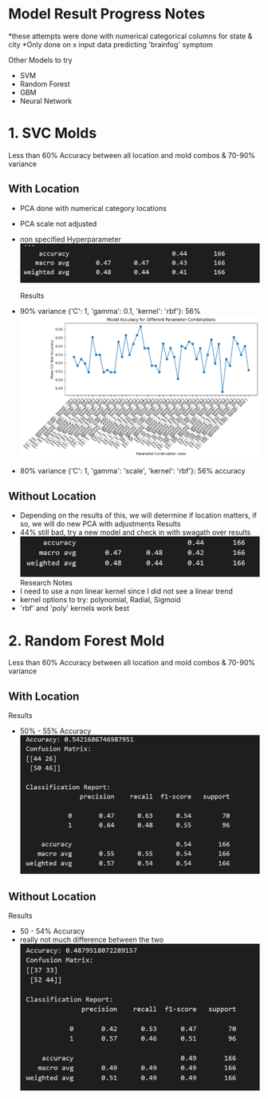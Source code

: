 # Model Result Progress Notes

*these attempts were done with numerical categorical columns for state & city
*Only done on x input data predicting 'brainfog' symptom

Other Models to try
- SVM
- Random Forest 
- GBM 
- Neural Network 

# 1. SVC Molds 
Less than 60% Accuracy between all location and mold combos & 70-90% variance
## With Location 
- PCA done with numerical category locations
- PCA scale not adjusted
- non specified Hyperparameter
![Alt text](image-1.png)

    Results
- 90% variance {'C': 1, 'gamma': 0.1, 'kernel': 'rbf'}: 56%
![Alt text](image-5.png)
- 80% variance {'C': 1, 'gamma': 'scale', 'kernel': 'rbf'}: 56% accuracy 

## Without Location
- Depending on the results of this, we will determine if location matters, if so, we will do new PCA with adjustments 
Results
- 44% still bad, try a new model and check in with swagath over results
![Alt text](image-2.png)
Research Notes
- I need to use a non linear kernel since I did not see a linear trend 
- kernel options to try: polynomial, Radial, Sigmoid
- 'rbf' and 'poly' kernels work best 

# 2. Random Forest Mold
Less than 60% Accuracy between all location and mold combos & 70-90% variance 
## With Location
Results
- 50% - 55% Accuracy
![Alt text](image-4.png)
    
## Without Location
Results
- 50 - 54% Accuracy
- really not much difference between the two
![Alt text](image-3.png)